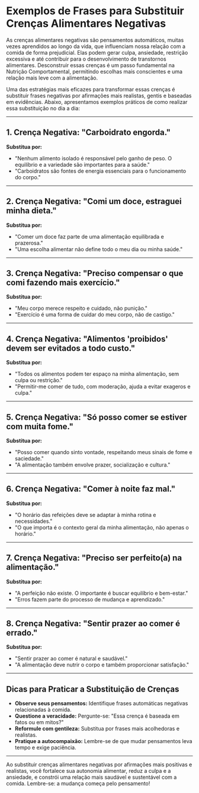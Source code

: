 
# Exemplos de Frases para Substituir Crenças Alimentares Negativas

As crenças alimentares negativas são pensamentos automáticos, muitas vezes aprendidos ao longo da vida, que influenciam nossa relação com a comida de forma prejudicial. Elas podem gerar culpa, ansiedade, restrição excessiva e até contribuir para o desenvolvimento de transtornos alimentares. Desconstruir essas crenças é um passo fundamental na Nutrição Comportamental, permitindo escolhas mais conscientes e uma relação mais leve com a alimentação.

Uma das estratégias mais eficazes para transformar essas crenças é substituir frases negativas por afirmações mais realistas, gentis e baseadas em evidências. Abaixo, apresentamos exemplos práticos de como realizar essa substituição no dia a dia:

___

## 1. Crença Negativa: "Carboidrato engorda."

**Substitua por:**  
- "Nenhum alimento isolado é responsável pelo ganho de peso. O equilíbrio e a variedade são importantes para a saúde."
- "Carboidratos são fontes de energia essenciais para o funcionamento do corpo."

___

## 2. Crença Negativa: "Comi um doce, estraguei minha dieta."

**Substitua por:**  
- "Comer um doce faz parte de uma alimentação equilibrada e prazerosa."
- "Uma escolha alimentar não define todo o meu dia ou minha saúde."

___

## 3. Crença Negativa: "Preciso compensar o que comi fazendo mais exercício."

**Substitua por:**  
- "Meu corpo merece respeito e cuidado, não punição."
- "Exercício é uma forma de cuidar do meu corpo, não de castigo."

___

## 4. Crença Negativa: "Alimentos 'proibidos' devem ser evitados a todo custo."

**Substitua por:**  
- "Todos os alimentos podem ter espaço na minha alimentação, sem culpa ou restrição."
- "Permitir-me comer de tudo, com moderação, ajuda a evitar exageros e culpa."

___

## 5. Crença Negativa: "Só posso comer se estiver com muita fome."

**Substitua por:**  
- "Posso comer quando sinto vontade, respeitando meus sinais de fome e saciedade."
- "A alimentação também envolve prazer, socialização e cultura."

___

## 6. Crença Negativa: "Comer à noite faz mal."

**Substitua por:**  
- "O horário das refeições deve se adaptar à minha rotina e necessidades."
- "O que importa é o contexto geral da minha alimentação, não apenas o horário."

___

## 7. Crença Negativa: "Preciso ser perfeito(a) na alimentação."

**Substitua por:**  
- "A perfeição não existe. O importante é buscar equilíbrio e bem-estar."
- "Erros fazem parte do processo de mudança e aprendizado."

___

## 8. Crença Negativa: "Sentir prazer ao comer é errado."

**Substitua por:**  
- "Sentir prazer ao comer é natural e saudável."
- "A alimentação deve nutrir o corpo e também proporcionar satisfação."

___

## Dicas para Praticar a Substituição de Crenças

- **Observe seus pensamentos:** Identifique frases automáticas negativas relacionadas à comida.
- **Questione a veracidade:** Pergunte-se: "Essa crença é baseada em fatos ou em mitos?"
- **Reformule com gentileza:** Substitua por frases mais acolhedoras e realistas.
- **Pratique a autocompaixão:** Lembre-se de que mudar pensamentos leva tempo e exige paciência.

___

Ao substituir crenças alimentares negativas por afirmações mais positivas e realistas, você fortalece sua autonomia alimentar, reduz a culpa e a ansiedade, e constrói uma relação mais saudável e sustentável com a comida. Lembre-se: a mudança começa pelo pensamento!
```
